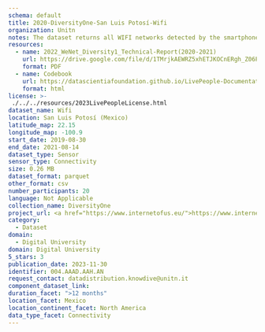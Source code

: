 ```yaml
---
schema: default
title: 2020-DiversityOne-San Luis Potosí-Wifi
organization: Unitn
notes: The dataset returns all WIFI networks detected by the smartphone. It is part of Wenet Diversity 1 data collection, which contains data about the everyday life activities of students coming from 8 different universities located in China, Denmark, India, Italy, Mexico, Mongolia, Paraguay and UK. The data were collected via questionnaires, data coming from 27 smartphone sensors associated to thousand self-reported annotations over a period of 4 weeks.
resources:
  - name: 2022_WeNet_Diversity1_Technical-Report(2020-2021)
    url: https://drive.google.com/file/d/1TMrjkAEWRZ5xhETJKOCnERgh_Z06PO2E/view?usp=drive_link
    format: PDF
  - name: Codebook
    url: https://datascientiafoundation.github.io/LivePeople-Documentation/codebooks/2020_DV1_San-Luis-Potosi_wifi.html
    format: html
license: >-
 ./../../resources/2023LivePeopleLicense.html
dataset_name: Wifi
location: San Luis Potosí (Mexico)
latitude_map: 22.15
longitude_map: -100.9
start_date: 2019-08-30
end_date: 2021-08-14
dataset_type: Sensor
sensor_type: Connectivity
size: 0.26 MB
dataset_format: parquet
other_format: csv
number_participants: 20
language: Not Applicable
collection_name: DiversityOne
project_url: <a href="https://www.internetofus.eu/">https://www.internetofus.eu/</a>
category: 
  - Dataset
domain: 
  - Digital University
domain: Digital University
5_stars: 3
publication_date: 2023-11-30
identifier: 004.AAAD.AAH.AN
request_contact: datadistribution.knowdive@unitn.it
component_dataset_link: 
duration_facet: ">12 months"
location_facet: Mexico
location_continent_facet: North America
data_type_facet: Connectivity
---
```

